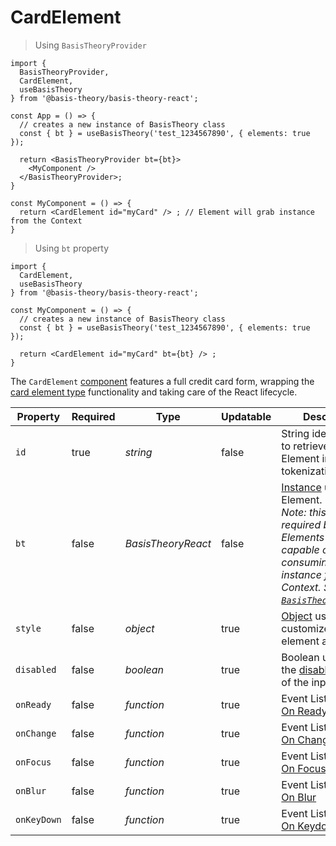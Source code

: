 # CardElement

> Using `BasisTheoryProvider`

```tsx
import {
  BasisTheoryProvider,
  CardElement,
  useBasisTheory
} from '@basis-theory/basis-theory-react';

const App = () => {
  // creates a new instance of BasisTheory class
  const { bt } = useBasisTheory('test_1234567890', { elements: true });

  return <BasisTheoryProvider bt={bt}>
    <MyComponent />
  </BasisTheoryProvider>;
}

const MyComponent = () => {
  return <CardElement id="myCard" /> ; // Element will grab instance from the Context
}
```


> Using `bt` property

```tsx
import {
  CardElement,
  useBasisTheory
} from '@basis-theory/basis-theory-react';

const MyComponent = () => {
  // creates a new instance of BasisTheory class
  const { bt } = useBasisTheory('test_1234567890', { elements: true });

  return <CardElement id="myCard" bt={bt} /> ;
}
```

The `CardElement` <a href="https://reactjs.org/docs/components-and-props.html" target="_blank">component</a> features a full credit card form, wrapping the [card element type](#element-types-card-element) functionality and taking care of the React lifecycle.


| Property    | Required | Type               | Updatable | Description                                                                                                                                                                                                      |
|-------------|----------|--------------------|-----------|------------------------------------------------------------------------------------------------------------------------------------------------------------------------------------------------------------------|
| `id`        | true     | *string*           | false     | String identifier used to retrieve the Element instance for tokenization.                                                                                                                                        |
| `bt`        | false    | *BasisTheoryReact* | false     | [Instance](#basistheoryreact) used by the Element. <br><i>Note: this is not required because Elements are capable of consuming the instance from Context. See [`BasisTheoryProvider`](#basistheoryprovider).</i> |
| `style`     | false    | *object*           | true      | [Object](#element-options-style) used to customize the element appearance                                                                                                                                        |
| `disabled`  | false    | *boolean*          | true      | Boolean used to set the [disabled attribute](https://developer.mozilla.org/en-US/docs/Web/HTML/Attributes/disabled) of the input(s)                                                                              |
| `onReady`   | false    | *function*         | true      | Event Listener. See [On Ready](#element-events-on-ready)                                                                                                                                                         |
| `onChange`  | false    | *function*         | true      | Event Listener. See [On Change](#element-events-on-change)                                                                                                                                                       |
| `onFocus`   | false    | *function*         | true      | Event Listener. See [On Focus](#element-events-on-focus)                                                                                                                                                         |
| `onBlur`    | false    | *function*         | true      | Event Listener. See [On Blur](#element-events-on-blur)                                                                                                                                                           |
| `onKeyDown` | false    | *function*         | true      | Event Listener. See [On Keydown](#element-events-on-keydown)                                                                                                                                                     |
